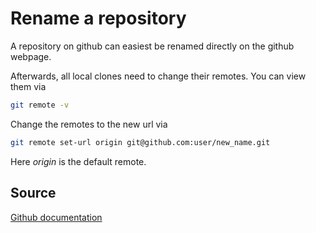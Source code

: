# Rename a repository

A repository on github can easiest be renamed directly on the github webpage.

Afterwards, all local clones need to change their remotes. You can view them via

```bash
git remote -v
```

Change the remotes to the new url via

```bash
git remote set-url origin git@github.com:user/new_name.git
```

Here *origin* is the default remote.

## Source

[Github documentation](https://docs.github.com/en/repositories/creating-and-managing-repositories/renaming-a-repository)